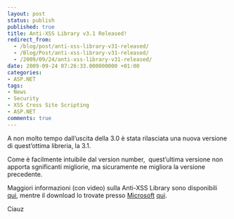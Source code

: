 ```yaml
---
layout: post
status: publish
published: true
title: Anti-XSS Library v3.1 Released!
redirect_from: 
  - /blog/post/anti-xss-library-v31-released/
  - /Blog/Post/anti-xss-library-v31-released/
  - /2009/09/24/anti-xss-library-v31-released/
date: 2009-09-24 07:26:33.000000000 +01:00
categories:
- ASP.NET
tags:
- News
- Security
- XSS Cross Site Scripting
- ASP.NET
comments: true
---
```

<p>A non molto tempo dall’uscita della 3.0 è stata rilasciata una nuova versione di quest’ottima libreria, la 3.1.</p>  <p>Come è facilmente intuibile dal version number,&#160; quest’ultima versione non apporta sgnificanti migliorie, ma sicuramente ne migliora la versione precedente.</p>  <p>Maggiori informazioni (con video) sulla Anti-XSS Library sono disponibili <a title="Anti-XSS-30" href="http://imperugo.tostring.it/Blog/Post/Anti-XSS-30" target="_blank">qui</a>, mentre il download lo trovate presso <a title="Microsoft Corporation" href="http://www.microsoft.com" rel="nofollow" target="_blank">Microsoft</a>&#160;<a title="Anti-XSS Library v3.1 Released" href="http://www.microsoft.com/downloads/details.aspx?familyid=051EE83C-5CCF-48ED-8463-02F56A6BFC09&amp;displaylang=en" rel="nofollow" target="_blank">qui</a>.</p>  <p>Ciauz</p>
